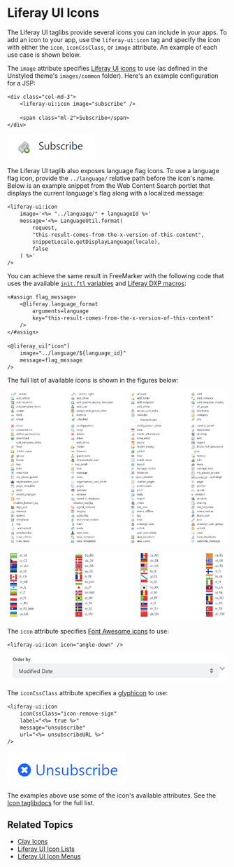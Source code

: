 # Liferay UI Icons

The Liferay UI taglibs provide several icons you can include in your apps. To add an icon to your app, use the `liferay-ui:icon` tag and specify the icon with either the `icon`, `iconCssClass`, or `image` attribute. An example of each use case is shown below. 

The `image` attribute specifies [Liferay UI icons](https://github.com/liferay/liferay-portal/tree/7.2.x/modules/apps/frontend-theme/frontend-theme-unstyled/src/main/resources/META-INF/resources/_unstyled/images) to use (as defined in the Unstyled theme's `images/common` folder). Here's an example configuration for a JSP:

```markup
<div class="col-md-3">
	<liferay-ui:icon image="subscribe" />

	<span class="ml-2">Subscribe</span>
</div>
```

![Use the image attribute to use a theme icon.](./liferay-ui-icons/images/01.png)

The Liferay UI taglib also exposes language flag icons. To use a language flag icon, provide the `../language/` relative path before the icon's name. Below is an example snippet from the Web Content Search portlet that displays the current language's flag along with a localized message:

```markup
<liferay-ui:icon
    image='<%= "../language/" + languageId %>'
    message='<%= LanguageUtil.format(
        request,
        "this-result-comes-from-the-x-version-of-this-content",
        snippetLocale.getDisplayLanguage(locale),
        false
    ) %>'
/>
```

You can achieve the same result in FreeMarker with the following code that uses the available [`init.ftl` variables](https://github.com/liferay/liferay-portal/blob/7.2.x/modules/appsfrontend-theme/frontend-theme-unstyled/src/main/resources/META-INF/resources/_unstyled/templates/init.ftl) and [Liferay DXP macros](/docs/7-2/reference/-/knowledge_base/r/product-freemarker-macros):

```markup
<#assign flag_message>
    <@liferay.language_format 
        arguments=language 
        key="this-result-comes-from-the-x-version-of-this-content" 
    />
</#assign>

<@liferay_ui["icon"]
    image="../language/${language_id}"
    message=flag_message
/>
```

The full list of available icons is shown in the figures below:

![The Liferay UI taglib offers multiple icons for use in your app.](./liferay-ui-icons/images/02.png)

![Liferay UI icons can be configured based on language.](./liferay-ui-icons/images/03.png)

The `icon` attribute specifies  [Font Awesome icons](https://fontawesome.com/v3.2.1/icons/)  to use:

```markup
<liferay-ui:icon icon="angle-down" />
```

![You can use the icon attribute to include Font Awesome icons in your app.](./liferay-ui-icons/images/04.png)

The `iconCssClass` attribute specifies a [glyphicon](http://marcoceppi.github.io/bootstrap-glyphicons/) to use:

```markup
<liferay-ui:icon
    iconCssClass="icon-remove-sign"
    label="<%= true %>"
    message="unsubscribe"
    url="<%= unsubscribeURL %>"
/>
```

![You can use Font Awesome icons in your app.](./liferay-ui-icons/images/05.png)

The examples above use some of the icon's available attributes. See the [Icon taglibdocs](https://docs.liferay.com/dxp/portal/7.2-latest/taglibs/util-taglib/liferay-ui/icon.html) for the full list. 

## Related Topics

* [Clay Icons](../clay-tag-library/clay-icons.md)
* [Liferay UI Icon Lists](./liferay-ui-icon-lists.md)
* [Liferay UI Icon Menus](./liferay-ui-icon-menus.md)